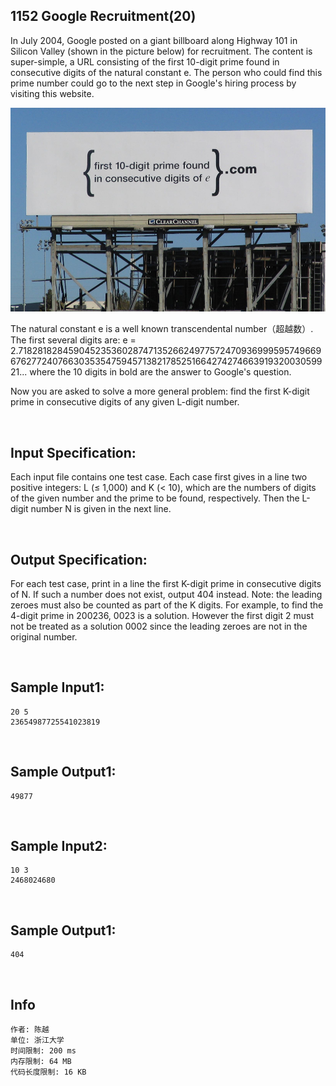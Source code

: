 ##	1152 Google Recruitment(20)

In July 2004, Google posted on a giant billboard along Highway 101 in Silicon Valley (shown in the picture below) for recruitment. The content is super-simple, a URL consisting of the first 10-digit prime found in consecutive digits of the natural constant e. The person who could find this prime number could go to the next step in Google's hiring process by visiting this website.

![google](https://github.com/jJayyyyyyy/OJ/blob/master/PAT/advanced_level/1152_Google_Recruitment/assets/google.jpg)

The natural constant e is a well known transcendental number（超越数）. The first several digits are: e = 2.718281828459045235360287471352662497757247093699959574966967627724076630353547594571382178525166427427466391932003059921... where the 10 digits in bold are the answer to Google's question.

Now you are asked to solve a more general problem: find the first K-digit prime in consecutive digits of any given L-digit number.

<br>

##	Input Specification:

Each input file contains one test case. Each case first gives in a line two positive integers: L (≤ 1,000) and K (< 10), which are the numbers of digits of the given number and the prime to be found, respectively. Then the L-digit number N is given in the next line.

<br>

##	Output Specification:

For each test case, print in a line the first K-digit prime in consecutive digits of N. If such a number does not exist, output 404 instead. Note: the leading zeroes must also be counted as part of the K digits. For example, to find the 4-digit prime in 200236, 0023 is a solution. However the first digit 2 must not be treated as a solution 0002 since the leading zeroes are not in the original number.

<br>

##	Sample Input1:

```
20 5
23654987725541023819
```

<br>

##	Sample Output1:

```
49877
```

<br>

##	Sample Input2:

```
10 3
2468024680
```

<br>

##	Sample Output1:

```
404
```

<br>

##	Info

```
作者: 陈越
单位: 浙江大学
时间限制: 200 ms
内存限制: 64 MB
代码长度限制: 16 KB
```
